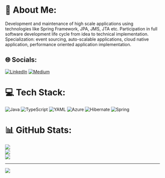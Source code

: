 # 💫 About Me:
Development and maintenance of high scale applications using technologies like Spring Framework, JPA, JMS, JTA etc. Participation in full software development life cycle from idea to technical implementation.<br>Specialization: event sourcing, auto-scalable applications, cloud native application, performance oriented application implementation.


## 🌐 Socials:
[![LinkedIn](https://img.shields.io/badge/LinkedIn-%230077B5.svg?logo=linkedin&logoColor=white)](https://linkedin.com/in/kirilnugmanov) [![Medium](https://img.shields.io/badge/Medium-12100E?logo=medium&logoColor=white)](https://medium.com/@kiril.nugmanov) 

# 💻 Tech Stack:
![Java](https://img.shields.io/badge/java-%23ED8B00.svg?style=for-the-badge&logo=openjdk&logoColor=white) ![TypeScript](https://img.shields.io/badge/typescript-%23007ACC.svg?style=for-the-badge&logo=typescript&logoColor=white) ![YAML](https://img.shields.io/badge/yaml-%23ffffff.svg?style=for-the-badge&logo=yaml&logoColor=151515) ![Azure](https://img.shields.io/badge/azure-%230072C6.svg?style=for-the-badge&logo=microsoftazure&logoColor=white) ![Hibernate](https://img.shields.io/badge/Hibernate-59666C?style=for-the-badge&logo=Hibernate&logoColor=white) ![Spring](https://img.shields.io/badge/spring-%236DB33F.svg?style=for-the-badge&logo=spring&logoColor=white)
# 📊 GitHub Stats:
![](https://github-readme-stats.vercel.app/api?username=cynicLT&theme=dark&hide_border=false&include_all_commits=true&count_private=true)<br/>
![](https://github-readme-streak-stats.herokuapp.com/?user=cynicLT&theme=dark&hide_border=false)<br/>
![](https://github-readme-stats.vercel.app/api/top-langs/?username=cynicLT&theme=dark&hide_border=false&include_all_commits=true&count_private=true&layout=compact)

---
[![](https://visitcount.itsvg.in/api?id=cynicLT&icon=0&color=0)](https://visitcount.itsvg.in)

<!-- Proudly created with GPRM ( https://gprm.itsvg.in ) -->
